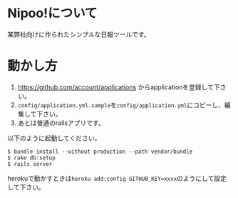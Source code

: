 # Nipoo!について

某弊社向けに作られたシンプルな日報ツールです。


# 動かし方

1. https://github.com/account/applications からapplicationを登録して下さい。
2. `config/application.yml.sample`を`config/application.yml`にコピーし、編集して下さい。
3. あとは普通のrailsアプリです。

以下のように起動してください。

    $ bundle install --without production --path vendor/bundle
    $ rake db:setup
    $ rails server


herokuで動かすときは`heroku add:config GITHUB_KEY=xxxx`のようにして設定して下さい。

